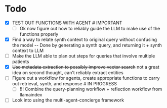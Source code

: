 # Todo

- [x] TEST OUT FUNCTIONS WITH AGENT # IMPORTANT
  - [ ] Ok now figure out how to reliably guide the LLM to make use of the functions properly
- [x] Find a way to relate synth context to original query without confusing the model -- Done by generating a synth query, and returning it + synth context to LLM
- [ ] Make the LLM able to plan out steps for queries that involve multiple patients
- [x] ~~Use metadata extraction to possibly improve vector search~~ not a great idea on second thought, can't reliably extract entities
- [ ] Figure out a workflow for agents, create appropriate functions to carry out retrieval, synth, and response # IN PROGRESS
  - [ ] !!! Combine the query-planning workflow + reflection workflow from llamaindex
- [ ] Look into using the multi-agent-concierge framework
